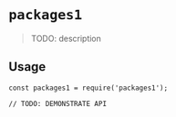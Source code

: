 # `packages1`

> TODO: description

## Usage

```
const packages1 = require('packages1');

// TODO: DEMONSTRATE API
```
